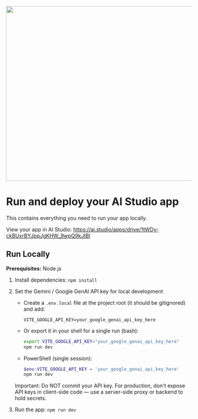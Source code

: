 <div align="center">
<img width="1200" height="475" alt="GHBanner" src="https://github.com/user-attachments/assets/0aa67016-6eaf-458a-adb2-6e31a0763ed6" />
</div>

# Run and deploy your AI Studio app

This contains everything you need to run your app locally.

View your app in AI Studio: https://ai.studio/apps/drive/1tWDy-ckBUxrBYJppJgKHW_9wpQ9kJIBI

## Run Locally

**Prerequisites:**  Node.js


1. Install dependencies:
   `npm install`
2. Set the Gemini / Google GenAI API key for local development

   - Create a `.env.local` file at the project root (it should be gitignored) and add:

     ```env
     VITE_GOOGLE_API_KEY=your_google_genai_api_key_here
     ```

   - Or export it in your shell for a single run (bash):

     ```bash
     export VITE_GOOGLE_API_KEY="your_google_genai_api_key_here"
     npm run dev
     ```

   - PowerShell (single session):

     ```powershell
     $env:VITE_GOOGLE_API_KEY = 'your_google_genai_api_key_here'
     npm run dev
     ```

   Important: Do NOT commit your API key. For production, don't expose API keys in client-side code — use a server-side proxy or backend to hold secrets.

3. Run the app:
   `npm run dev`
